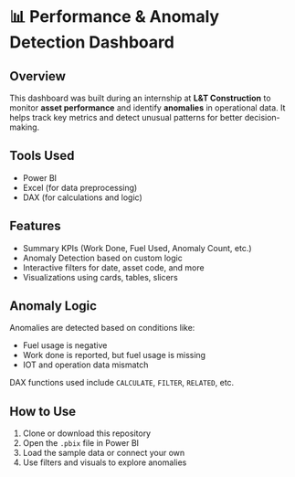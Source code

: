 # 📊 Performance & Anomaly Detection Dashboard

## Overview

This dashboard was built during an internship at **L&T Construction** to monitor **asset performance** and identify **anomalies** in operational data. It helps track key metrics and detect unusual patterns for better decision-making.

## Tools Used

- Power BI  
- Excel (for data preprocessing)  
- DAX (for calculations and logic)

## Features

- Summary KPIs (Work Done, Fuel Used, Anomaly Count, etc.)
- Anomaly Detection based on custom logic
- Interactive filters for date, asset code, and more
- Visualizations using cards, tables, slicers

## Anomaly Logic

Anomalies are detected based on conditions like:

- Fuel usage is negative  
- Work done is reported, but fuel usage is missing  
- IOT and operation data mismatch

DAX functions used include `CALCULATE`, `FILTER`, `RELATED`, etc.

## How to Use

1. Clone or download this repository  
2. Open the `.pbix` file in Power BI  
3. Load the sample data or connect your own  
4. Use filters and visuals to explore anomalies

